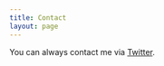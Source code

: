 ```yaml
---
title: Contact
layout: page
---
```


You can always contact me via [Twitter](https://twitter.com/_SupunKavinda).